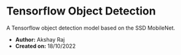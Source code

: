 # Tensorflow Object Detection

A Tensorflow object detection model based on the SSD MobileNet.

- **Author:** Akshay Raj
- **Created on:** 18/10/2022
